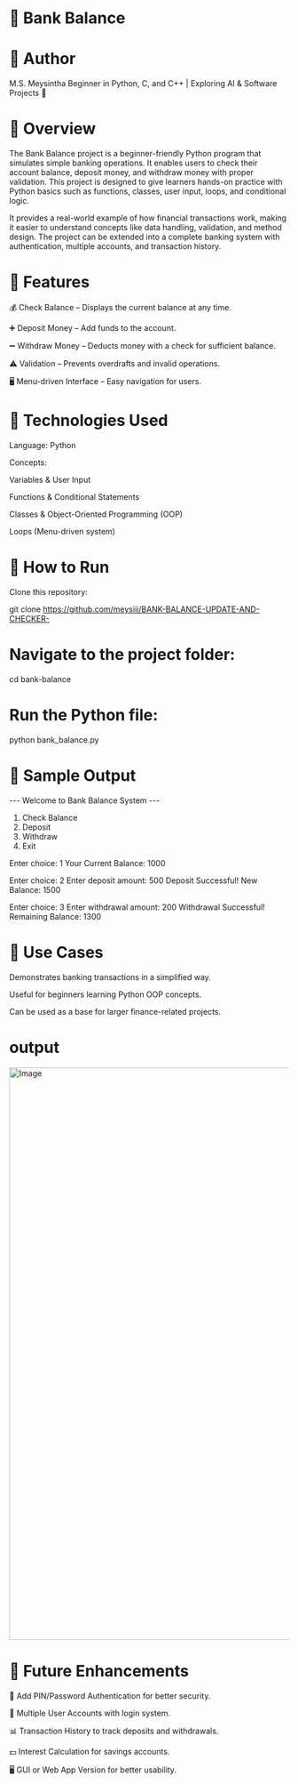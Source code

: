 # 🏦 Bank Balance

# 👤 Author

M.S. Meysintha
Beginner in Python, C, and C++ | Exploring AI & Software Projects 🚀

# 🔹 Overview

The Bank Balance project is a beginner-friendly Python program that simulates simple banking operations. It enables users to check their account balance, deposit money, and withdraw money with proper validation. This project is designed to give learners hands-on practice with Python basics such as functions, classes, user input, loops, and conditional logic.

It provides a real-world example of how financial transactions work, making it easier to understand concepts like data handling, validation, and method design. The project can be extended into a complete banking system with authentication, multiple accounts, and transaction history.

# 🔹 Features

💰 Check Balance – Displays the current balance at any time.

➕ Deposit Money – Add funds to the account.

➖ Withdraw Money – Deducts money with a check for sufficient balance.

⚠️ Validation – Prevents overdrafts and invalid operations.

🖥️ Menu-driven Interface – Easy navigation for users.

# 🔹 Technologies Used

Language: Python

Concepts:

Variables & User Input

Functions & Conditional Statements

Classes & Object-Oriented Programming (OOP)

Loops (Menu-driven system)

# 🔹 How to Run

Clone this repository:

git clone https://github.com/meysiii/BANK-BALANCE-UPDATE-AND-CHECKER-

# Navigate to the project folder:

cd bank-balance


# Run the Python file:

python bank_balance.py

# 🔹 Sample Output
--- Welcome to Bank Balance System ---
1. Check Balance
2. Deposit
3. Withdraw
4. Exit

Enter choice: 1
Your Current Balance: 1000

Enter choice: 2
Enter deposit amount: 500
Deposit Successful! New Balance: 1500

Enter choice: 3
Enter withdrawal amount: 200
Withdrawal Successful! Remaining Balance: 1300

# 🔹 Use Cases

Demonstrates banking transactions in a simplified way.

Useful for beginners learning Python OOP concepts.

Can be used as a base for larger finance-related projects.

# output

<img width="1920" height="1030" alt="Image" src="https://github.com/user-attachments/assets/70174a4a-fcf0-406f-a8dc-2082e5a8bd7a" />

# 🔹 Future Enhancements

🔑 Add PIN/Password Authentication for better security.

👥 Multiple User Accounts with login system.

📊 Transaction History to track deposits and withdrawals.

💵 Interest Calculation for savings accounts.

🖥️ GUI or Web App Version for better usability.

